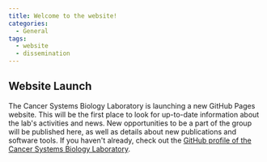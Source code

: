 ```yaml
---
title: Welcome to the website!
categories:
  - General
tags:
  - website
  - dissemination
---
```


## Website Launch

The Cancer Systems Biology Laboratory is launching a new GitHub Pages website. This will be the first place to look for up-to-date information about the lab's activities and news. New opportunities to be a part of the group will be published here, as well as details about new publications and software tools. If you haven't already, check out the [GitHub profile of the Cancer Systems Biology Laboratory](https://github.com/ciccalab).
